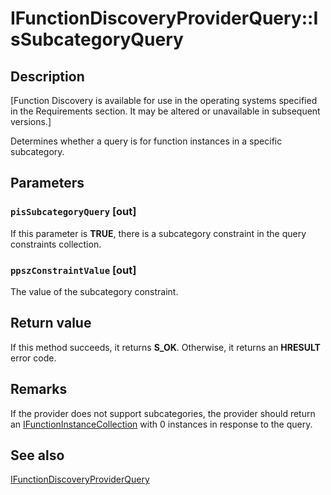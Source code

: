 # IFunctionDiscoveryProviderQuery::IsSubcategoryQuery

## Description

[Function Discovery is available for use in the operating systems specified in the Requirements section. It may be altered or unavailable in subsequent versions.]

Determines whether a query is for function instances in a specific subcategory.

## Parameters

### `pisSubcategoryQuery` [out]

If this parameter is **TRUE**, there is a subcategory constraint in the query constraints collection.

### `ppszConstraintValue` [out]

The value of the subcategory constraint.

## Return value

If this method succeeds, it returns **S_OK**. Otherwise, it returns an **HRESULT** error code.

## Remarks

If the provider does not support subcategories, the provider should return an [IFunctionInstanceCollection](https://learn.microsoft.com/windows/desktop/api/functiondiscoveryapi/nn-functiondiscoveryapi-ifunctioninstancecollection) with 0 instances in response to the query.

## See also

[IFunctionDiscoveryProviderQuery](https://learn.microsoft.com/windows/desktop/api/functiondiscoveryprovider/nn-functiondiscoveryprovider-ifunctiondiscoveryproviderquery)